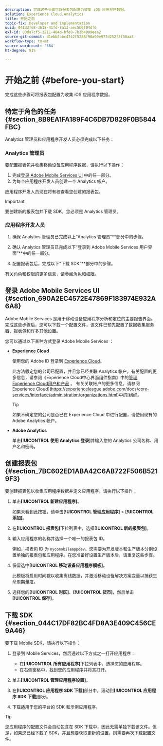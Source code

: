 ```yaml
---
description: 完成这些步骤可将报表包配置为收集 iOS 应用程序数据。
solution: Experience Cloud,Analytics
title: 开始之前
topic-fix: Developer and implementation
uuid: 04133f68-3618-41fd-8a13-aec5b6f04df6
exl-id: 83da7cf5-3211-484d-bfe8-7b3b4999eea2
source-git-commit: d1ebb2bbc4742f5288f90a90e977d252f3f30aa3
workflow-type: tm+mt
source-wordcount: '584'
ht-degree: 91%

---
```


# 开始之前 {#before-you-start}

完成这些步骤可将报表包配置为收集 iOS 应用程序数据。

## 特定于角色的任务 {#section_8B9EA1FA189F4C6DB7D829F0B5844FBC}

Analytics 管理员和应用程序开发人员必须完成以下任务：

### Analytics 管理员

要配置报表包并收集移动设备应用程序数据，请执行以下操作：

1. 完成[登录 Adobe Mobile Services UI](/help/ios/getting-started/getting-started.md) 中的任一部分。
1. 为每个应用程序开发人员创建一个 Analytics 帐户。

应用程序开发人员现在将有权查看您创建的报表包。

>[!IMPORTANT]
>
>要创建新的报表包并下载 SDK，您必须是 Analytics 管理员。

### 应用程序开发人员

1. 确保 Analytics 管理员已完成以上“Analytics 管理员”**&#x200B;部分中的步骤。

1. 确认 Analytics 管理员已完成以下“登录到 Adobe Mobile Services 用户界面”**&#x200B;中的任一部分。
1. 配置报表包后，完成以下“下载 SDK”**&#x200B;部分中的步骤。

有关角色和权限的更多信息，请参阅[角色和权限](/help/using/gs/c-mob-roles-and-permissions.md)。

## 登录 Adobe Mobile Services UI {#section_690A2EC4572E47869F183974E932A6A8}

Adobe Mobile Services 是用于移动设备应用程序分析和定位的主要报告界面。完成这些步骤后，您可以下载一个配置文件，该文件已预先配置了数据收集服务器、报表包和许多其他设置。

您可以通过以下某种方式登录 Adobe Mobile Services ：

* **Experience Cloud**

   使用您的 Adobe ID 登录到 [Experience Cloud](https://experience.adobe.com)。

   此方法假定您的公司已配置，并且您已经关联 Analytics 帐户。有关配置的更多信息，请参阅《Experience Cloud中心界面组件指南》中的[管理Experience Cloud用户和产品](https://experienceleague.adobe.com/docs/core-services/interface/administration/admin-getting-started.html) 。 有关关联帐户的更多信息，请参阅Experience Cloud](https://experienceleague.adobe.com/docs/core-services/interface/administration/organizations.html)中的[组织。

   >[!TIP]
   >
   >如果不确定您的公司是否已在 Experience Cloud 中进行配置，请使用现有的 Adobe Analytics 帐户。

* **Adobe Analytics**

   单击&#x200B;**[!UICONTROL 使用 Analytics 登录]**&#x200B;并输入您的 Analytics 公司名称、用户名和密码。

## 创建报表包 {#section_7BC602ED1ABA42C6AB722F506B5219F3}

要创建报表包以收集应用程序数据并定义应用程序，请执行以下操作：

1. 单击&#x200B;**[!UICONTROL 新建应用程序]**。

   如果未看到此按钮，请单击&#x200B;**[!UICONTROL 管理应用程序]** > **[!UICONTROL 添加]**。

1. 在&#x200B;**[!UICONTROL 报表包]**&#x200B;下拉列表中，选择&#x200B;**[!UICONTROL 新的报表包]**。

1. 输入应用程序的名称并选择一个唯一的报表包 ID。

   例如，报表包 ID 为 `mycomobileappdev`。您需要为开发版本和生产版本分别设置单独的报表包和应用程序。在您准备好设置生产版本后，请重复这些步骤。
1. 保留选中&#x200B;**[!UICONTROL 移动设备应用程序模板]**。

   此模板将启用时间戳以收集离线数据，并激活移动设备解决方案变量以捕获生命周期量度。

1. 选择您的&#x200B;**[!UICONTROL 时区]**、**[!UICONTROL 货币]**，然后单击&#x200B;**[!UICONTROL 保存]**。

## 下载 SDK {#section_044C17DF82BC4FD8A3E409C456CE9A46}

要下载 Mobile SDK，请执行以下操作：

1. 登录到 Mobile Services，然后通过以下方式之一打开应用程序：

   * 在&#x200B;**[!UICONTROL 所有应用程序]**&#x200B;下拉列表中，选择您的应用程序。
   * 在右侧窗格中，找到您的应用程序并将其打开。

1. 单击&#x200B;**[!UICONTROL 管理应用程序设置]**。
1. 在&#x200B;**[!UICONTROL 应用程序 SDK 下载]**&#x200B;部分中，滚动到&#x200B;**[!UICONTROL 应用程序 SDK 下载]**&#x200B;部分。

1. 下载适用于您的平台的 SDK 和示例应用程序。

>[!TIP]
>
>您应用程序的配置文件会自动包含在 SDK 下载中，因此无需单独下载该文件。但是，如果您已经下载了 SDK，并且想要获取更新的设置，则需要再次下载配置文件。

